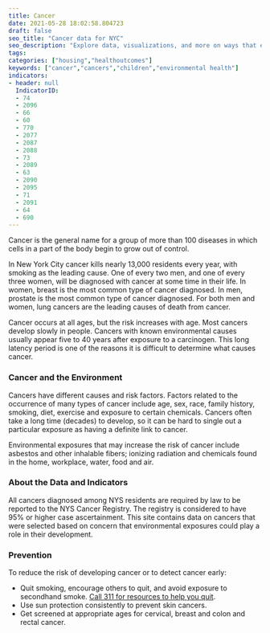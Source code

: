 ```yaml
---
title: Cancer
date: 2021-05-28 18:02:58.804723
draft: false
seo_title: "Cancer data for NYC"
seo_description: "Explore data, visualizations, and more on ways that environments shape health in New York City's neighborhoods.."
tags: 
categories: ["housing","healthoutcomes"]
keywords: ["cancer","cancers","children","environmental health"]
indicators:
- header: null
  IndicatorID:
  - 74
  - 2096
  - 66
  - 60
  - 770
  - 2077
  - 2087
  - 2088
  - 73
  - 2089
  - 63
  - 2090
  - 2095
  - 71
  - 2091
  - 64
  - 690
---
```


Cancer is the general name for a group of more than 100 diseases in which cells in a part of the body begin to grow out of control.

In New York City cancer kills nearly 13,000 residents every year, with smoking as the leading cause. One of every two men, and one of every three women, will be diagnosed with cancer at some time in their life. In women, breast is the most common type of cancer diagnosed. In men, prostate is the most common type of cancer diagnosed. For both men and women, lung cancers are the leading causes of death from cancer.

Cancer occurs at all ages, but the risk increases with age. Most cancers develop slowly in people. Cancers with known environmental causes usually appear five to 40 years after exposure to a carcinogen. This long latency period is one of the reasons it is difficult to determine what causes cancer.

### Cancer and the Environment

Cancers have different causes and risk factors. Factors related to the occurrence of many types of cancer include age, sex, race, family history, smoking, diet, exercise and exposure to certain chemicals. Cancers often take a long time (decades) to develop, so it can be hard to single out a particular exposure as having a definite link to cancer.  
  
Environmental exposures that may increase the risk of cancer include asbestos and other inhalable fibers; ionizing radiation and chemicals found in the home, workplace, water, food and air.

### About the Data and Indicators
All cancers diagnosed among NYS residents are required by law to be reported to the NYS Cancer Registry. The registry is considered to have 95% or higher case ascertainment. This site contains data on cancers that were selected based on concern that environmental exposures could play a role in their development.

### Prevention
To reduce the risk of developing cancer or to detect cancer early:

- Quit smoking, encourage others to quit, and avoid exposure to secondhand smoke. [Call 311 for resources to help you quit](https://portal.311.nyc.gov/article/?kanumber=KA-02946).
- Use sun protection consistently to prevent skin cancers.
- Get screened at appropriate ages for cervical, breast and colon and rectal cancer.